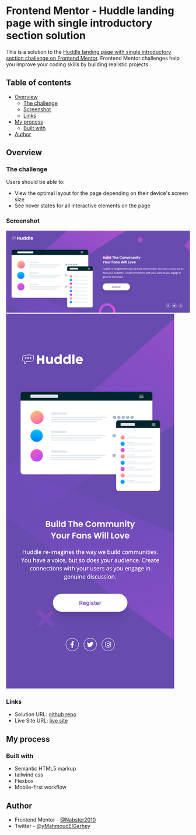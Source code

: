 # Frontend Mentor - Huddle landing page with single introductory section solution

This is a solution to the [Huddle landing page with single introductory section challenge on Frontend Mentor](https://www.frontendmentor.io/challenges/huddle-landing-page-with-a-single-introductory-section-B_2Wvxgi0). Frontend Mentor challenges help you improve your coding skills by building realistic projects.

## Table of contents

- [Overview](#overview)
  - [The challenge](#the-challenge)
  - [Screenshot](#screenshot)
  - [Links](#links)
- [My process](#my-process)
  - [Built with](#built-with)
- [Author](#author)

## Overview

### The challenge

Users should be able to:

- View the optimal layout for the page depending on their device's screen size
- See hover states for all interactive elements on the page

### Screenshot

![Alt desktop](./images/screenshots/desktop.png)
![Alt mobile](./images/screenshots/mobile.png)

### Links

- Solution URL: [github repo](https://github.com/Nabster2010/frontend-mentor-Huddle-landing-page)
- Live Site URL: [live site](https://nabster2010.github.io/frontend-mentor-Huddle-landing-page/)

## My process

### Built with

- Semantic HTML5 markup
- tailwind css
- Flexbox
- Mobile-first workflow

## Author

- Frontend Mentor - [@Nabster2010](https://www.frontendmentor.io/profile/Nabster2010)
- Twitter - [@yMahmoudElGarhey](https://www.twitter.com/MahmoudElGarhey)
